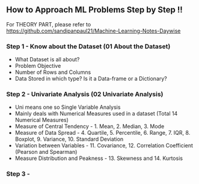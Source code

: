 ## How to Approach ML Problems Step by Step !! 

For THEORY PART, please refer to https://github.com/sandipanpaul21/Machine-Learning-Notes-Daywise

### Step 1 - Know about the Dataset (01 About the Dataset)
* What Dataset is all about?
* Problem Objective
* Number of Rows and Columns
* Data Stored in which type? Is it a Data-frame or a Dictionary?

### Step 2 - Univariate Analysis (02 Univariate Analysis)
* Uni means one so Single Variable Analysis
* Mainly deals with Numerical Measures used in a dataset (Total 14 Numerical Measures)
* Measure of Central Tendency - 1. Mean, 2. Median, 3. Mode
* Measure of Data Spread - 4. Quartile, 5. Percentile, 6. Range, 7. IQR, 8. Boxplot, 9. Variance, 10. Standard Deviation
* Variation between Variables - 11. Covariance, 12. Correlation Coefficient (Pearson and Spearman)
* Measure Distribution and Peakness - 13. Skewness and 14. Kurtosis

### Step 3 - 
